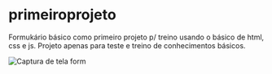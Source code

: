 # primeiroprojeto
Formukário básico como primeiro projeto p/ treino usando o básico de html, css e js.
Projeto apenas para teste e treino de conhecimentos básicos.

![Captura de tela form](https://user-images.githubusercontent.com/106560104/180656283-8c3e66fd-c6c9-4d0a-9435-ce082356ee27.png)
